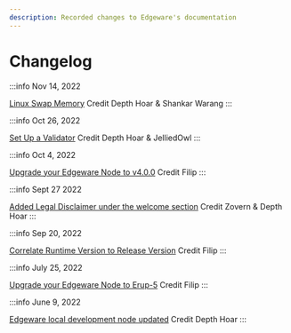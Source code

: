 ```yaml
---
description: Recorded changes to Edgeware's documentation
---
```


# Changelog

:::info Nov 14, 2022

[Linux Swap Memory](https://www.edgeware.wiki/quickstart/set-up-a-full-node#1-installing-edgeware-and-setting-it-up-as-a-system-service)
Credit Depth Hoar & Shankar Warang
:::

:::info Oct 26, 2022

[Set Up a Validator](https://www.edgeware.wiki/quickstart/set-up-a-validator)
Credit Depth Hoar & JelliedOwl
:::

:::info Oct 4, 2022

[Upgrade your Edgeware Node to v4.0.0](https://www.edgeware.wiki/development/develop/smart-contracts/wasm-smart-contracts/tutorials/wasm-setup/upgrade-to-erup-5)
Credit Filip
:::

:::info Sept 27 2022

[Added Legal Disclaimer under the welcome section](https://www.edgeware.wiki/welcome/legal-disclaimer) Credit Zovern & Depth Hoar
:::

:::info Sep 20, 2022

[Correlate Runtime Version to Release Version](https://www.edgeware.wiki/#correlate-runtime-version-to-release-version)
Credit Filip
:::

:::info July 25, 2022

[Upgrade your Edgeware Node to Erup-5](https://www.edgeware.wiki/development/develop/smart-contracts/wasm-smart-contracts/tutorials/wasm-setup/upgrade-to-erup-5)
Credit Filip
:::

:::info June 9, 2022

[Edgeware local development node updated](https://www.edgeware.wiki/development/develop/smart-contracts/setting-up-an-edgeware-node-for-local-development)
Credit Depth Hoar
:::
